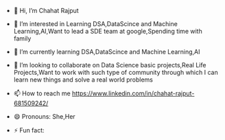 - 👋 Hi, I’m Chahat Rajput

- 👀 I’m interested in Learning DSA,DataScince and Machine Learning,AI,Want to lead a SDE team at google,Spending time with family

- 🌱 I’m currently learning DSA,DataScince and Machine Learning,AI

- 💞️ I’m looking to collaborate on Data Science basic projects,Real Life Projects,Want to work with such type of community through which I can learn new things and solve a real world problems

- 📫 How to reach me https://www.linkedin.com/in/chahat-rajput-681509242/

- 😄 Pronouns: She,Her

- ⚡ Fun fact: 

<!---
ChahatRajput1/ChahatRajput1 is a ✨ special ✨ repository because its `README.md` (this file) appears on your GitHub profile.
You can click the Preview link to take a look at your changes.
--->
